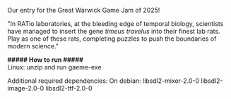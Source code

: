 Our entry for the Great Warwick Game Jam of 2025!

"In RATio laboratories, at the bleeding edge of temporal biology,
scientists have managed to insert the gene _timeus travelus_ into
their finest lab rats. Play as one of these rats, completing
puzzles to push the boundaries of modern science."

**##### How to run #####**\
Linux: unzip and run gaeme-exe

Additional required dependencies:
On debian: libsdl2-mixer-2.0-0 libsdl2-image-2.0-0 libsdl2-ttf-2.0-0
